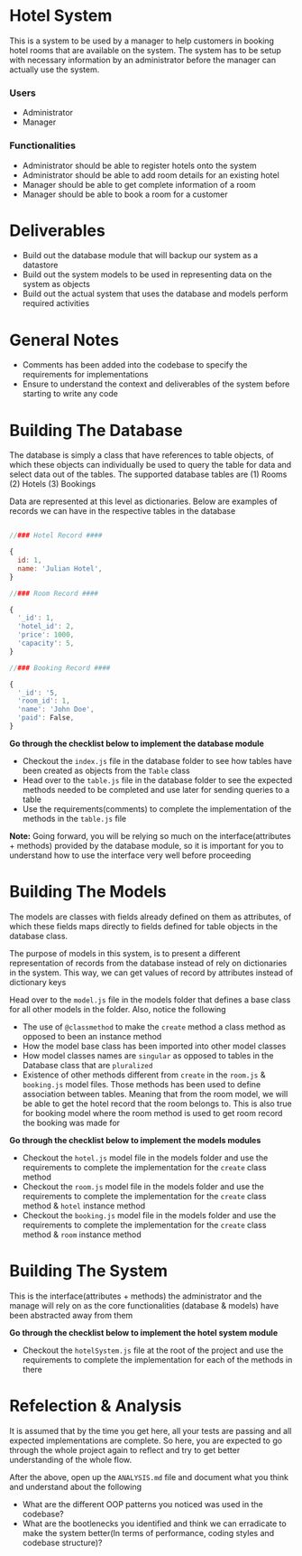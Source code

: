 # Hotel System

This is a system to be used by a manager to help customers in booking hotel rooms that are available on the system. The system has to be setup with necessary information by an administrator before the manager can actually use the system.

### Users

* Administrator
* Manager

### Functionalities

* Administrator should be able to register hotels onto the system
* Administrator should be able to add room details for an existing hotel
* Manager should be able to get complete information of a room
* Manager should be able to book a room for a customer

# Deliverables

* Build out the database module that will backup our system as a datastore
* Build out the system models to be used in representing data on the system as objects
* Build out the actual system that uses the database and models perform required activities

# General Notes

* Comments has been added into the codebase to specify the requirements for implementations
* Ensure to understand the context and deliverables of the system before starting to write any code

# Building The Database

The database is simply a class that have references to table objects, of which these objects can individually be used to query the table for data and select data out of the tables. The supported database tables are (1) Rooms (2) Hotels (3) Bookings

Data are represented at this level as dictionaries. Below are examples of records we can have in the respective tables in the database

```javascript

//### Hotel Record ####

{
  id: 1,
  name: 'Julian Hotel',
}

//### Room Record ####

{
  '_id': 1,
  'hotel_id': 2,
  'price': 1000,
  'capacity': 5,
}

//### Booking Record ####

{
  '_id': '5,
  'room_id': 1,
  'name': 'John Doe',
  'paid': False,
}

```

**Go through the checklist below to implement the database module**

* Checkout the `index.js` file in the database folder to see how tables have been created as objects from the `Table` class
* Head over to the `table.js` file in the database folder to see the expected methods needed to be completed and use later for sending queries to a table
* Use the requirements(comments) to complete the implementation of the methods in the `table.js` file

**Note:**
Going forward, you will be relying so much on the interface(attributes + methods) provided by the database module, so it is important for you to understand how to use the interface very well before proceeding

# Building The Models

The models are classes with fields already defined on them as attributes, of which these fields maps directly to fields defined for table objects in the database class.

The purpose of models in this system, is to present a different representation of records from the database instead of rely on dictionaries in the system. This way, we can get values of record by attributes instead of dictionary keys

Head over to the `model.js` file in the models folder that defines a base class for all other models in the folder. Also, notice the following
* The use of `@classmethod` to make the `create` method a class method as opposed to been an instance method
* How the model base class has been imported into other model classes
* How model classes names are `singular` as opposed to tables in the Database class that are `pluralized`
* Existence of other methods different from `create` in the `room.js` & `booking.js` model files. Those methods has been used to define association between tables. Meaning that from the room model, we will be able to get the hotel record that the room belongs to. This is also true for booking model where the room method is used to get room record the booking was made for

**Go through the checklist below to implement the models modules**

* Checkout the `hotel.js` model file in the models folder and use the requirements to complete the implementation for the `create` class method
* Checkout the `room.js` model file in the models folder and use the requirements to complete the implementation for the `create` class method & `hotel` instance method
* Checkout the `booking.js` model file in the models folder and use the requirements to complete the implementation for the `create` class method & `room` instance method

# Building The System

This is the interface(attributes + methods) the administrator and the manage will rely on as the core functionalities (database & models) have been abstracted away from them

**Go through the checklist below to implement the hotel system module**

* Checkout the `hotelSystem.js` file at the root of the project and use the requirements to complete the implementation for each of the methods in there

# Refelection & Analysis

It is assumed that by the time you get here, all your tests are passing and all expected implementations are complete. So here, you are expected to go through the whole project again to reflect and try to get better understanding of the whole flow.

After the above, open up the `ANALYSIS.md` file and document what you think and understand about the following

* What are the different OOP patterns you noticed was used in the codebase?
* What are the bootlenecks you identified and think we can erradicate to make the system better(In terms of performance, coding styles and codebase structure)?